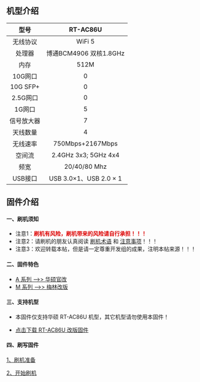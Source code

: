## 机型介绍

| 型号 | RT-AC86U |
|:--:|:--:|
| 无线协议 | WiFi 5 | 
| 处理器 | 博通BCM4906 双核1.8GHz | 
| 内存 | 512M | 
| 10G网口 | 0 | 
| 10G SFP+ | 0 | 
| 2.5G网口 | 0 | 
| 1G网口 | 5 | 
| 信号放大器 | 7 | 
| 天线数量 | 4 | 
| 无线速率 | 750Mbps+2167Mbps | 
| 空间流 | 2.4GHz 3x3; 5GHz 4x4 | 
| 频宽 | 20/40/80 Mhz | 
| USB接口 | USB 3.0×1、USB 2.0 × 1 | 

## 固件介绍
#### 一、刷机须知
* 注意1：**<font color="#dd0000">刷机有风险，刷机带来的风险请自行承担！！！</font><br />**
* 注意2：请刷机的朋友认真阅读 [刷机术语](/zh/guide/asus/flash/flash_info.html) 和 [注意事项](/zh/guide/asus/flash/flash_matter.html)！！！
* 注意3：欢迎转载本帖，但是请一定尊重开发组的成果，注明本帖来源！！！

#### 二、固件特色
* [A 系列 ——>> 华硕官改](/zh/guide/asus/firmware-a.md)
* [M 系列 ——>> 梅林改版](/zh/guide/asus/firmware-m.md)

#### 三、支持机型
* 本固件仅支持华硕 RT-AC86U 机型，其它机型请勿使用本固件！

* [点击下载 RT-AC86U 改版固件](https://www.asusgo.com/firmware/download?devicename=rt-ac86u&firmware=merlin)

#### 四、刷写固件

[1、刷机准备](/zh/guide/asus/flash/flash_prepare.html) 

[2、开始刷机](/zh/guide/asus/flash/flash_start.html) 
